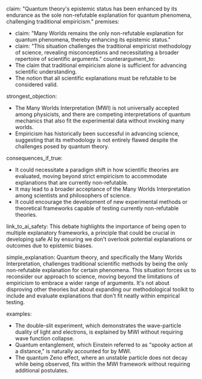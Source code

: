 claim: "Quantum theory's epistemic status has been enhanced by its endurance as the sole non-refutable explanation for quantum phenomena, challenging traditional empiricism."
premises:
  - claim: "Many Worlds remains the only non-refutable explanation for quantum phenomena, thereby enhancing its epistemic status."
  - claim: "This situation challenges the traditional empiricist methodology of science, revealing misconceptions and necessitating a broader repertoire of scientific arguments."
counterargument_to:
  - The claim that traditional empiricism alone is sufficient for advancing scientific understanding.
  - The notion that all scientific explanations must be refutable to be considered valid.

strongest_objection:
  - The Many Worlds Interpretation (MWI) is not universally accepted among physicists, and there are competing interpretations of quantum mechanics that also fit the experimental data without invoking many worlds.
  - Empiricism has historically been successful in advancing science, suggesting that its methodology is not entirely flawed despite the challenges posed by quantum theory.

consequences_if_true:
  - It could necessitate a paradigm shift in how scientific theories are evaluated, moving beyond strict empiricism to accommodate explanations that are currently non-refutable.
  - It may lead to a broader acceptance of the Many Worlds Interpretation among scientists and philosophers of science.
  - It could encourage the development of new experimental methods or theoretical frameworks capable of testing currently non-refutable theories.

link_to_ai_safety: This debate highlights the importance of being open to multiple explanatory frameworks, a principle that could be crucial in developing safe AI by ensuring we don't overlook potential explanations or outcomes due to epistemic biases.

simple_explanation: Quantum theory, and specifically the Many Worlds Interpretation, challenges traditional scientific methods by being the only non-refutable explanation for certain phenomena. This situation forces us to reconsider our approach to science, moving beyond the limitations of empiricism to embrace a wider range of arguments. It's not about disproving other theories but about expanding our methodological toolkit to include and evaluate explanations that don't fit neatly within empirical testing.

examples:
  - The double-slit experiment, which demonstrates the wave-particle duality of light and electrons, is explained by MWI without requiring wave function collapse.
  - Quantum entanglement, which Einstein referred to as "spooky action at a distance," is naturally accounted for by MWI.
  - The quantum Zeno effect, where an unstable particle does not decay while being observed, fits within the MWI framework without requiring additional postulates.